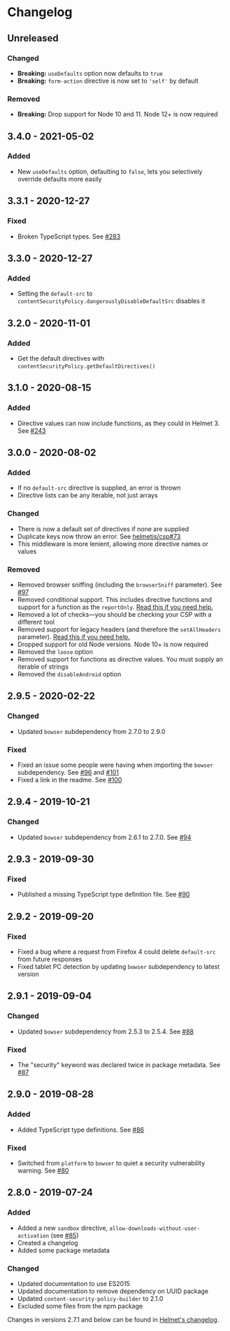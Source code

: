 # Changelog

## Unreleased

### Changed

- **Breaking:** `useDefaults` option now defaults to `true`
- **Breaking:** `form-action` directive is now set to `'self'` by default

### Removed

- **Breaking:** Drop support for Node 10 and 11. Node 12+ is now required

## 3.4.0 - 2021-05-02

### Added

- New `useDefaults` option, defaulting to `false`, lets you selectively override defaults more easily

## 3.3.1 - 2020-12-27

### Fixed

- Broken TypeScript types. See [#283](https://github.com/helmetjs/helmet/issues/283)

## 3.3.0 - 2020-12-27

### Added

- Setting the `default-src` to `contentSecurityPolicy.dangerouslyDisableDefaultSrc` disables it

## 3.2.0 - 2020-11-01

### Added

- Get the default directives with `contentSecurityPolicy.getDefaultDirectives()`

## 3.1.0 - 2020-08-15

### Added

- Directive values can now include functions, as they could in Helmet 3. See [#243](https://github.com/helmetjs/helmet/issues/243)

## 3.0.0 - 2020-08-02

### Added

- If no `default-src` directive is supplied, an error is thrown
- Directive lists can be any iterable, not just arrays

### Changed

- There is now a default set of directives if none are supplied
- Duplicate keys now throw an error. See [helmetjs/csp#73](https://github.com/helmetjs/csp/issues/73)
- This middleware is more lenient, allowing more directive names or values

### Removed

- Removed browser sniffing (including the `browserSniff` parameter). See [#97](https://github.com/helmetjs/csp/issues/97)
- Removed conditional support. This includes directive functions and support for a function as the `reportOnly`. [Read this if you need help.](https://github.com/helmetjs/helmet/wiki/Conditionally-using-middleware)
- Removed a lot of checks—you should be checking your CSP with a different tool
- Removed support for legacy headers (and therefore the `setAllHeaders` parameter). [Read this if you need help.](https://github.com/helmetjs/helmet/wiki/Setting-legacy-Content-Security-Policy-headers-in-Helmet-4)
- Dropped support for old Node versions. Node 10+ is now required
- Removed the `loose` option
- Removed support for functions as directive values. You must supply an iterable of strings
- Removed the `disableAndroid` option

## 2.9.5 - 2020-02-22

### Changed

- Updated `bowser` subdependency from 2.7.0 to 2.9.0

### Fixed

- Fixed an issue some people were having when importing the `bowser` subdependency. See [#96](https://github.com/helmetjs/csp/issues/96) and [#101](https://github.com/helmetjs/csp/pull/101)
- Fixed a link in the readme. See [#100](https://github.com/helmetjs/csp/pull/100)

## 2.9.4 - 2019-10-21

### Changed

- Updated `bowser` subdependency from 2.6.1 to 2.7.0. See [#94](https://github.com/helmetjs/csp/pull/94)

## 2.9.3 - 2019-09-30

### Fixed

- Published a missing TypeScript type definition file. See [#90](https://github.com/helmetjs/csp/issues/90)

## 2.9.2 - 2019-09-20

### Fixed

- Fixed a bug where a request from Firefox 4 could delete `default-src` from future responses
- Fixed tablet PC detection by updating `bowser` subdependency to latest version

## 2.9.1 - 2019-09-04

### Changed

- Updated `bowser` subdependency from 2.5.3 to 2.5.4. See [#88](https://github.com/helmetjs/csp/pull/88)

### Fixed

- The "security" keyword was declared twice in package metadata. See [#87](https://github.com/helmetjs/csp/pull/87)

## 2.9.0 - 2019-08-28

### Added

- Added TypeScript type definitions. See [#86](https://github.com/helmetjs/csp/pull/86)

### Fixed

- Switched from `platform` to `bowser` to quiet a security vulnerability warning. See [#80](https://github.com/helmetjs/csp/issues/80)

## 2.8.0 - 2019-07-24

### Added

- Added a new `sandbox` directive, `allow-downloads-without-user-activation` (see [#85](https://github.com/helmetjs/csp/pull/85))
- Created a changelog
- Added some package metadata

### Changed

- Updated documentation to use ES2015
- Updated documentation to remove dependency on UUID package
- Updated `content-security-policy-builder` to 2.1.0
- Excluded some files from the npm package

Changes in versions 2.7.1 and below can be found in [Helmet's changelog](https://github.com/helmetjs/helmet/blob/master/CHANGELOG.md).
